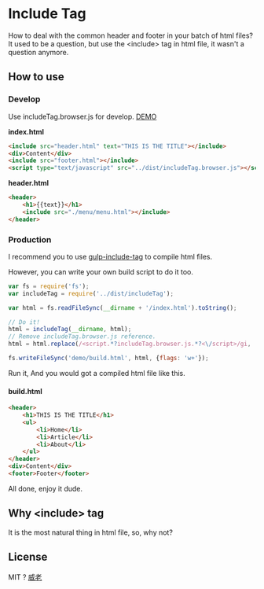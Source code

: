 # Include Tag
How to deal with the common header and footer in your batch of html files?
It used to be a question, but use the &lt;include> tag in html file, it wasn't a question anymore.

## How to use
### Develop
Use includeTag.browser.js for develop. [DEMO](http://weilao.github.io/include-tag/demo/)

**index.html**
```html
<include src="header.html" text="THIS IS THE TITLE"></include>
<div>Content</div>
<include src="footer.html"></include>
<script type="text/javascript" src="../dist/includeTag.browser.js"></script>
```

**header.html**
```html
<header>
    <h1>{{text}}</h1>
    <include src="./menu/menu.html"></include>
</header>
```

### Production
I recommend you to use [gulp-include-tag](https://github.com/weilao/gulp-include-tag) to compile html files.

However, you can write your own build script to do it too.
```js
var fs = require('fs');
var includeTag = require('../dist/includeTag');

var html = fs.readFileSync(__dirname + '/index.html').toString();

// Do it!
html = includeTag(__dirname, html);
// Remove includeTag.browser.js reference.
html = html.replace(/<script.*?includeTag.browser.js.*?<\/script>/gi, '');

fs.writeFileSync('demo/build.html', html, {flags: 'w+'});
```

Run it, And you would got a compiled html file like this.
#### build.html
```html
<header>
	<h1>THIS IS THE TITLE</h1>
    <ul>
	    <li>Home</li>
	    <li>Article</li>
	    <li>About</li>
	</ul>
</header>
<div>Content</div>
<footer>Footer</footer>
```

All done, enjoy it dude.

## Why &lt;include> tag
It is the most natural thing in html file, so, why not?

## License
MIT ? [威老](http://doctype-html.com)